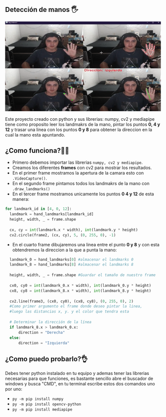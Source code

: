 ## Detección de manos 🖐️
<p align="center">
  <img style="width: 700px; height: auto;" src="https://github.com/TatoDesign/Repositorios-Imagenes/blob/main/VisionArtifical/DeteccionManos.png">
</p>

Este proyecto creado con python y sus librerias: numpy, cv2 y mediapipe tiene como proposito leer los landmakrs de la mano, pintar los puntos  **0, 4 y 12** y trasar una linea con los puntos **0 y 8** para obtener la direccion en la cual la mano esta apuntando.
## ¿Como funciona?🤷‍♂️
-  Primero debemos importar las librerias `numpy, cv2 y mediapipe`.
-  Creamos los diferentes **frames** con cv2 para mostrar los resultados.
-  En el primer frame mostramos la apertura de la camara esto con `.VideoCapture()`.
-  En el segundo frame pintamos todos los landmakrs de la mano con `.draw_landmarks()`
-  En el tercer frame mostramos unicamente los puntos **0 4 y 12** de esta manera:
  ```python
  for landmark_id in [4, 0, 12]:
    landmark = hand_landmarks[landmark_id]
    height, width, _ = frame.shape

    cx, cy = int(landmark.x * width), int(landmark.y * height)
    cv2.circle(frame2, (cx, cy), 5, (0, 255, 0), -1)
  ```
- En el cuarto frame dibujaremos una linea entre el punto **0 y 8** y con esta obtendremos la direccion a la que a punta la mano:
```python
  landmark_0 = hand_landmarks[0] #almacenar el landmarks 0
  landmark_8 = hand_landmarks[8] #almacenar el landmarks 8

  height, width, _ = frame.shape #Guardar el tamaño de nuestro frame

  cx0, cy0 = int(landmark_0.x * width), int(landmark_0.y * height)
  cx8, cy8 = int(landmark_8.x * width), int(landmark_8.y * height)

  cv2.line(frame3, (cx0, cy0), (cx8, cy8), (0, 255, 0), 2)
  #Como primer argumento el frame donde deseo pintar la linea, 
  #luego las distancias x, y. y el color que tendra esta 

  # Determinar la dirección de la línea
  if landmark_8.x > landmark_0.x:
      direction = "Derecha"
  else:
      direction = "Izquierda"
````
## ¿Como puedo probarlo?👌
Debes tener python instalado en tu equipo y ademas tener las librerias necesarias para que funciones, es bastante sencillo abre el buscador de windows y busca "CMD", en tu terminal escribe estos dos comandos uno por uno:
- `py -m pip install numpy`
- `py -m pip install opencv-python`
- `py -m pip install mediapipe`
